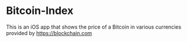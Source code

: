 # Bitcoin-Index
This is an iOS app that shows the price of a Bitcoin in various currencies provided by https://blockchain.com
